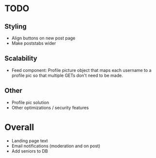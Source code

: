 # TODO

## Styling
 * Align buttons on new post page
 * Make poststabs wider

## Scalability
 * Feed component: Profile picture object that maps each username to a profile pic so that multiple GETs don't need to be made.

## Other
 * Profile pic solution
 * Other optimizations / security features

# Overall
 * Landing page text
 * Email notifications (moderation and on post)
 * Add seniors to DB
